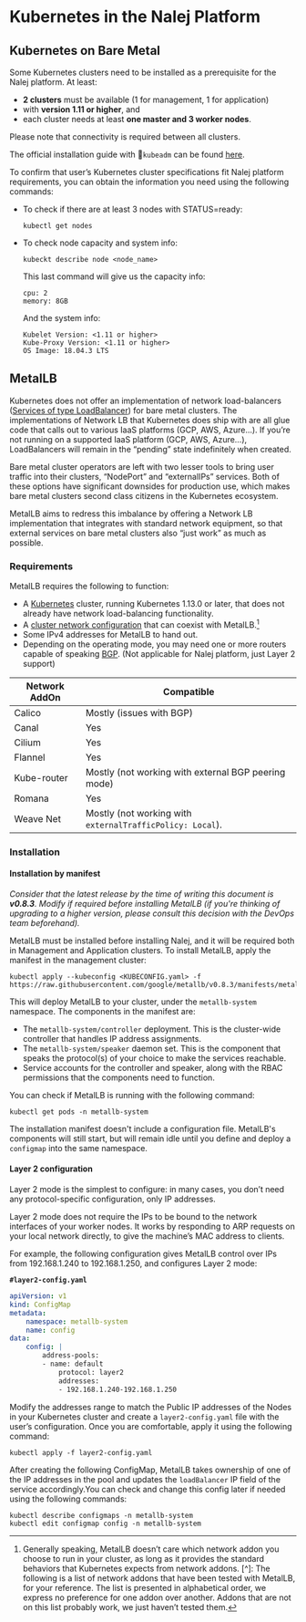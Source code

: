 # Kubernetes in the Nalej Platform

## Kubernetes on Bare Metal

Some Kubernetes clusters need to be installed as a prerequisite for the Nalej platform. At least:

-  **2 clusters** must be available (1 for management, 1 for application) 
- with **version 1.11 or higher**, and 
- each cluster needs at least **one master and 3 worker nodes**. 

Please note that connectivity is required between all clusters. 

The official installation guide with `kubeadm` can be found [here](https://kubernetes.io/docs/setup/production-environment/tools/kubeadm/install-kubeadm/).

To confirm that user’s Kubernetes cluster specifications fit Nalej platform requirements, you can obtain the information you need using the following commands:

- To check if there are at least 3 nodes with STATUS=ready:

  ```shell
  kubectl get nodes 
  ```

- To check node capacity and system info:

  ```shell
  kubeckt describe node <node_name>
  ```

  This last command will give us the capacity info:

  ```shell
  cpu: 2
  memory: 8GB
  ```

  And the system info:

  ```SHELL
  Kubelet Version: <1.11 or higher>
  Kube-Proxy Version: <1.11 or higher>
  OS Image: 18.04.3 LTS
  ```

## MetalLB

Kubernetes does not offer an implementation of network load-balancers ([Services of type LoadBalancer](https://kubernetes.io/docs/tasks/access-application-cluster/create-external-load-balancer/)) for bare metal clusters. The implementations of Network LB that Kubernetes does ship with are all glue code that calls out to various IaaS platforms (GCP, AWS, Azure…). If you’re not running on a supported IaaS platform (GCP, AWS, Azure…), LoadBalancers will remain in the “pending” state indefinitely when created.

Bare metal cluster operators are left with two lesser tools to bring user traffic into their clusters, “NodePort” and “externalIPs” services. Both of these options have significant downsides for production use, which makes bare metal clusters second class citizens in the Kubernetes ecosystem.

MetalLB aims to redress this imbalance by offering a Network LB implementation that integrates with standard network equipment, so that external services on bare metal clusters also “just work” as much as possible.

### Requirements

MetalLB requires the following to function:

- A [Kubernetes](https://kubernetes.io/) cluster, running Kubernetes 1.13.0 or later, that does not already have network load-balancing functionality.
- A [cluster network configuration](https://metallb.universe.tf/installation/network-addons/) that can coexist with MetalLB.[^1]
- Some IPv4 addresses for MetalLB to hand out.
- Depending on the operating mode, you may need one or more routers capable of speaking [BGP](https://en.wikipedia.org/wiki/Border_Gateway_Protocol). (Not applicable for Nalej platform, just Layer 2 support)

[^1]: Generally speaking, MetalLB doesn’t care which network addon you choose to run in your cluster, as long as it provides the standard behaviors that Kubernetes expects from network addons.
[^]: The following is a list of network addons that have been tested with MetalLB, for your reference. The list is presented in alphabetical order, we express no preference for one addon over another. Addons that are not on this list probably work, we just haven’t tested them.

| Network AddOn | Compatible                                                |
| ------------- | --------------------------------------------------------- |
| Calico        | Mostly (issues with BGP)                                  |
| Canal         | Yes                                                       |
| Cilium        | Yes                                                       |
| Flannel       | Yes                                                       |
| Kube-router   | Mostly (not working with external BGP peering mode)       |
| Romana        | Yes                                                       |
| Weave Net     | Mostly (not working with `externalTrafficPolicy: Local`). |

### Installation	

#### Installation by manifest

*Consider that the latest release by the time of writing this document is **v0.8.3**. Modify if required before installing MetalLB (if you're thinking of upgrading to a higher version, please consult this decision with the DevOps team beforehand).* 

MetalLB must be installed before installing Nalej, and it will be required both in Management and Application clusters. To install MetalLB, apply the manifest in the management cluster:

```shell
kubectl apply --kubeconfig <KUBECONFIG.yaml> -f https://raw.githubusercontent.com/google/metallb/v0.8.3/manifests/metallb.yaml
```

This will deploy MetalLB to your cluster, under the `metallb-system` namespace. The components in the manifest are:

- The `metallb-system/controller` deployment. This is the cluster-wide controller that handles IP address assignments.
- The `metallb-system/speaker` daemon set. This is the component that speaks the protocol(s) of your choice to make the services reachable.
- Service accounts for the controller and speaker, along with the RBAC permissions that the components need to function.

You can check if MetalLB is running with the following command:

```shell
kubectl get pods -n metallb-system
```

The installation manifest doesn't include a configuration file. MetalLB's components will still start, but will remain idle until you define and deploy a `configmap` into the same namespace.

#### Layer 2 configuration

Layer 2 mode is the simplest to configure: in many cases, you don’t need any protocol-specific configuration, only IP addresses.

Layer 2 mode does not require the IPs to be bound to the network interfaces of your worker nodes. It works by responding to ARP requests on your local network directly, to give the machine’s MAC address to clients.

For example, the following configuration gives MetalLB control over IPs from 192.168.1.240 to 192.168.1.250, and configures Layer 2 mode:

**`#layer2-config.yaml`**

```yaml
apiVersion: v1
kind: ConfigMap
metadata: 
	namespace: metallb-system 
	name: config
data: 
	config: |  
		address-pools:  
		- name: default   
			protocol: layer2   
			addresses:   
			- 192.168.1.240-192.168.1.250
```

Modify the addresses range to match the Public IP addresses of the Nodes in your Kubernetes cluster and create a `layer2-config.yaml` file with the user’s configuration. Once you are comfortable, apply it using the following command:

```shell
kubectl apply -f layer2-config.yaml
```

After creating the following ConfigMap, MetalLB takes ownership of one of the IP addresses in the pool and updates the `loadBalancer` IP field of the service accordingly.You can check and change this config later if needed using the following commands:

```shell
kubectl describe configmaps -n metallb-system
kubectl edit configmap config -n metallb-system
```


